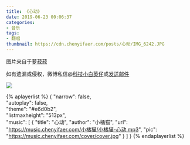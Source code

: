 ```yaml
---
title: 《心动》
date: 2019-06-23 00:06:37
categories:
- 音乐
tags:
- 翻唱
thumbnail: https://cdn.chenyifaer.com/posts/心动/IMG_6242.JPG
---
```


图片来自于<a href="https://weibo.com/u/1693163742" target="_blank">萝菽菽</a>

如有遗漏或侵权，微博私信@<a href="https://weibo.com/kjxbyz" target="_blank">科技小白英仔</a>或<a href="mailto:me@chenyifaer.com" target="_blank">发送邮件</a>

![](https://cdn.chenyifaer.com/posts/心动/IMG_6242.JPG)

<!--more-->

{% aplayerlist %}
{
    "narrow": false,                          
    "autoplay": false,                         
    "theme": "#e6d0b2",	  
    "listmaxheight": "513px",                    
    "music": [
        {
            "title": "心动",
            "author": "小橘猫",
            "url": "https://music.chenyifaer.com/小橘猫/小橘猫-心动.mp3",
            "pic": "https://music.chenyifaer.com/cover/cover.jpg"
        }
    ]
}
{% endaplayerlist %}
